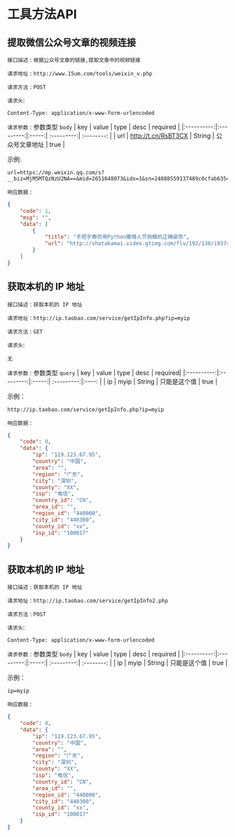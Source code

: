 # 工具方法API

## 提取微信公众号文章的视频连接

`接口描述` : `根据公众号文章的链接,提取文章中的视频链接`

`请求地址` :  `http://www.15um.com/tools/weixin_v.php`

`请求方法` :  `POST`

`请求头`: 
```
Content-Type: application/x-www-form-urlencoded
```

`请求参数` : 参数类型 `body`
| key        | value           | type  | desc | required | 
|:----------:|:---------:|:-----:|  :---------:| :--------: |
| url   |   http://t.cn/RsBT3CX    | String | 公众号文章地址 | true |

示例:
```
url=https://mp.weixin.qq.com/s?__biz=MjM5MTQzNzU2NA==&mid=2651648073&idx=1&sn=24888559137489c0cfab6354c07d37e4&chksm=bd4dd7da8a3a5ecc23d20d567df87114777f547a1b6736b45fdcd095302e87e5e85286803e4e&mpshare=1
```

`响应数据` : 
```json
{
    "code": 1,
    "msg": "",
    "data": [
        {
            "title": "手把手教你用Python撒情人节狗粮的正确姿势",
            "url": "http://vhotakamai.video.gtimg.com/flv/192/138/i0374lu4fuc.mp4?vkey=873621E1E64FBAB469FEB3FD0EC8D8C6186993810EF71A94BA716E7A26764207C873F32669637695848001AFDEE4215B097A73EC04F4783C62FE11EB7363DA77FBB9B70CD16488CA65042F4FBA6DD62B591A90D239A753DE99CA771138BC714FD48FE2138F810765"
        }
    ]
}
```

## 获取本机的 IP 地址

`接口描述` : `获取本机的 IP 地址`

`请求地址` :  `http://ip.taobao.com/service/getIpInfo.php?ip=myip`

`请求方法` :  `GET`

`请求头`: 
```
无
```

`请求参数` : 参数类型 `query`
| key        | value           | type  | desc |  required|
|:----------:|:---------:|:-----:|  :---------:|:----: |
| ip   | myip      | String | 只能是这个值 |  true |

示例：
```
http://ip.taobao.com/service/getIpInfo.php?ip=myip
```

`响应数据` : 
```json
{
    "code": 0,
    "data": {
        "ip": "119.123.67.95",
        "country": "中国",
        "area": "",
        "region": "广东",
        "city": "深圳",
        "county": "XX",
        "isp": "电信",
        "country_id": "CN",
        "area_id": "",
        "region_id": "440000",
        "city_id": "440300",
        "county_id": "xx",
        "isp_id": "100017"
    }
}
```

## 获取本机的 IP 地址

`接口描述` : `获取本机的 IP 地址`

`请求地址` :  `http://ip.taobao.com/service/getIpInfo2.php`

`请求方法` :  `POST`

`请求头`: 
```
Content-Type: application/x-www-form-urlencoded
```

`请求参数` : 参数类型 `body`
| key        | value           | type  | desc | required | 
|:----------:|:---------:|:-----:|  :---------:| :--------: |
| ip   | myip      | String | 只能是这个值 | true |

示例：
```
ip=myip
```

`响应数据` : 
```json
{
    "code": 0,
    "data": {
        "ip": "119.123.67.95",
        "country": "中国",
        "area": "",
        "region": "广东",
        "city": "深圳",
        "county": "XX",
        "isp": "电信",
        "country_id": "CN",
        "area_id": "",
        "region_id": "440000",
        "city_id": "440300",
        "county_id": "xx",
        "isp_id": "100017"
    }
}
```